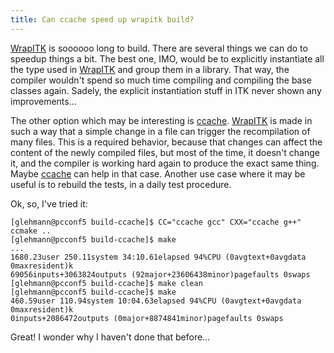 ```yaml
---
title: Can ccache speed up wrapitk build?
---
```


[WrapITK] is soooooo long to build. There are several things we can do to speedup things a bit. The best one, IMO, would be to explicitly instantiate all the type used in [WrapITK] and group them in a library. That way, the compiler wouldn't spend so much time compiling and compiling the base classes again. Sadely, the explicit instantiation stuff in ITK never shown any improvements…

The other option which may be interesting is [ccache]. [WrapITK] is made in such a way that a simple change in a file can trigger the recompilation of many files. This is a required behavior, because that changes can affect the content of the newly compiled files, but most of the time, it doesn't change it, and the compiler is working hard again to produce the exact same thing. Maybe [ccache] can help in that case. Another use case where it may be useful is to rebuild the tests, in a daily test procedure.

Ok, so, I've tried it:

    [glehmann@pcconf5 build-ccache]$ CC="ccache gcc" CXX="ccache g++" ccmake ..
    [glehmann@pcconf5 build-ccache]$ make
    ...
    1680.23user 250.11system 34:10.61elapsed 94%CPU (0avgtext+0avgdata 0maxresident)k
    69056inputs+3063824outputs (92major+23606438minor)pagefaults 0swaps
    [glehmann@pcconf5 build-ccache]$ make clean
    [glehmann@pcconf5 build-ccache]$ make
    460.59user 110.94system 10:04.63elapsed 94%CPU (0avgtext+0avgdata 0maxresident)k
    0inputs+2086472outputs (0major+8874841minor)pagefaults 0swaps


Great! I wonder why I haven't done that before…

[WrapITK]: http://code.google.com/p/wrapitk
[ccache]: http://ccache.samba.org/

